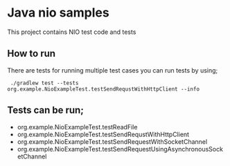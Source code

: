 # Java nio samples
This project contains NIO test code and  tests

## How to run
There are tests for running multiple test cases you can run tests by using;
```
 ./gradlew test --tests org.example.NioExampleTest.testSendRequstWithHttpClient --info
```

## Tests can be run;

- org.example.NioExampleTest.testReadFile
- org.example.NioExampleTest.testSendRequstWithHttpClient
- org.example.NioExampleTest.testSendRequestWithSocketChannel
- org.example.NioExampleTest.testSendRequestUsingAsynchronousSocketChannel